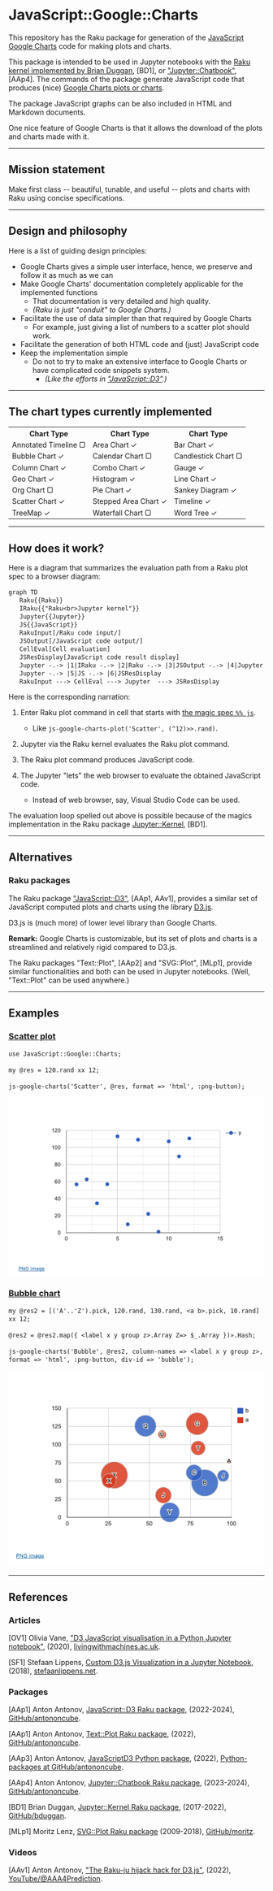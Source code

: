 # JavaScript::Google::Charts

This repository has the Raku package for generation of 
the [JavaScript Google Charts](https://developers.google.com/chart) 
code for making plots and charts.

This package is intended to be used in Jupyter notebooks with the
[Raku kernel implemented by Brian Duggan](https://github.com/bduggan/raku-jupyter-kernel), [BD1], or
["Jupyter::Chatbook"](https://github.com/antononcube/Raku-Jupyter-Chatbook), [AAp4].
The commands of the package generate JavaScript code that produces (nice) 
[Google Charts plots or charts](https://developers.google.com/chart/interactive/docs/gallery).

The package JavaScript graphs can be also included in HTML and Markdown documents.

One nice feature of Google Charts is that it allows the download of the plots and charts made with it.

--------

## Mission statement

Make first class -- beautiful, tunable, and useful -- plots and charts with Raku using 
concise specifications.

--------

## Design and philosophy

Here is a list of guiding design principles:

- Google Charts gives a simple user interface, hence, we preserve and follow it as much as we can
- Make Google Charts' documentation completely applicable for the implemented functions
  - That documentation is very detailed and high quality.
  - *(Raku is just "conduit" to Google Charts.)*
- Facilitate the use of data simpler than that required by Google Charts
  - For example, just giving a list of numbers to a scatter plot should work.
- Facilitate the generation of both HTML code and (just) JavaScript code
- Keep the implementation simple
  - Do not to try to make an extensive interface to Google Charts or have complicated code snippets system.
    - *(Like the efforts in ["JavaScript::D3"](https://raku.land/zef:antononcube/JavaScript::D3).)*
  
--------

## The chart types currently implemented 

<table>
  <tr>
    <th>Chart Type</th>
    <th>Chart Type</th>
    <th>Chart Type</th>
  </tr>
  <tr>
    <td>Annotated Timeline &#x25A2;</td>
    <td>Area Chart &#x2713;</td>
    <td>Bar Chart &#x2713;</td>
  </tr>
  <tr>
    <td>Bubble Chart &#x2713;</td>
    <td>Calendar Chart &#x25A2;</td>
    <td>Candlestick Chart &#x25A2;</td>
  </tr>
  <tr>
    <td>Column Chart &#x2713;</td>
    <td>Combo Chart &#x2713;</td>
    <td>Gauge &#x2713;</td>
  </tr>
  <tr>
    <td>Geo Chart &#x2713;</td>
    <td>Histogram &#x2713;</td>
    <td>Line Chart &#x2713;</td>
  </tr>
  <tr>
    <td>Org Chart &#x25A2;</td>
    <td>Pie Chart &#x2713;</td>
    <td>Sankey Diagram &#x2713;</td>
  </tr>
  <tr>
    <td>Scatter Chart &#x2713;</td>
    <td>Stepped Area Chart &#x2713;</td>
    <td>Timeline &#x2713;</td>
  </tr>
  <tr>
    <td>TreeMap &#x2713;</td>
    <td>Waterfall Chart &#x25A2;</td>
    <td>Word Tree &#x2713;</td>
  </tr>
</table>


--------

## How does it work?

Here is a diagram that summarizes the evaluation path from a Raku plot spec to a browser diagram:

```mermaid
graph TD
   Raku{{Raku}}
   IRaku{{"Raku<br>Jupyter kernel"}}
   Jupyter{{Jupyter}}
   JS{{JavaScript}}
   RakuInput[/Raku code input/]
   JSOutput[/JavaScript code output/]
   CellEval[Cell evaluation]
   JSResDisplay[JavaScript code result display]
   Jupyter -.-> |1|IRaku -.-> |2|Raku -.-> |3|JSOutput -.-> |4|Jupyter
   Jupyter -.-> |5|JS -.-> |6|JSResDisplay
   RakuInput ---> CellEval ---> Jupyter  ---> JSResDisplay
```

Here is the corresponding narration:

1. Enter Raku plot command in cell that starts with 
   [the magic spec `%% js`](https://github.com/bduggan/raku-jupyter-kernel/issues/100#issuecomment-1349494169).

   - Like `js-google-charts-plot('Scatter', (^12)>>.rand)`.
   
2. Jupyter via the Raku kernel evaluates the Raku plot command.

3. The Raku plot command produces JavaScript code.

4. The Jupyter "lets" the web browser to evaluate the obtained JavaScript code.

   - Instead of web browser, say, Visual Studio Code can be used.

   
The evaluation loop spelled out above is possible because of the magics implementation in the Raku package
[Jupyter::Kernel](https://github.com/bduggan/raku-jupyter-kernel#features), 
[BD1].
   
--------

## Alternatives

### Raku packages

The Raku package 
["JavaScript::D3"](https://raku.land/zef:antononcube/JavaScript::D3), [AAp1, AAv1],
provides a similar set of JavaScript computed plots and charts using the library [D3.js](https://d3js.org).

D3.js is (much more) of lower level library than Google Charts. 

**Remark:** Google Charts is customizable, but its set of plots and charts is a streamlined 
and relatively rigid compared to D3.js.

The Raku packages "Text::Plot", [AAp2] and "SVG::Plot", [MLp1],
provide similar functionalities and both can be used in Jupyter notebooks. 
(Well, "Text::Plot" can be used anywhere.)

--------

## Examples

### [Scatter plot](https://developers-dot-devsite-v2-prod.appspot.com/chart/interactive/docs/gallery/scatterchart)

```perl6, eval=FALSE
use JavaScript::Google::Charts;

my @res = 120.rand xx 12;

js-google-charts('Scatter', @res, format => 'html', :png-button);
```

![](https://raw.githubusercontent.com/antononcube/Raku-JavaScript-Google-Charts/main/docs/Raku-JavaScript-Google-Charts-scatter-plot-demo.png)

### [Bubble chart](https://developers-dot-devsite-v2-prod.appspot.com/chart/interactive/docs/gallery/bubblechart)

```perl6, eval=FALSE
my @res2 = [('A'..'Z').pick, 120.rand, 130.rand, <a b>.pick, 10.rand] xx 12;

@res2 = @res2.map({ <label x y group z>.Array Z=> $_.Array })».Hash; 

js-google-charts('Bubble', @res2, column-names => <label x y group z>, format => 'html', :png-button, div-id => 'bubble');
```

![](https://raw.githubusercontent.com/antononcube/Raku-JavaScript-Google-Charts/main/docs/Raku-JavaScript-Google-Charts-bubble-chart-demo.png)

--------

## References

### Articles

[OV1] Olivia Vane, 
["D3 JavaScript visualisation in a Python Jupyter notebook"](https://livingwithmachines.ac.uk/d3-javascript-visualisation-in-a-python-jupyter-notebook), 
(2020), 
[livingwithmachines.ac.uk](https://livingwithmachines.ac.uk).

[SF1] Stefaan Lippens, 
[Custom D3.js Visualization in a Jupyter Notebook](https://www.stefaanlippens.net/jupyter-custom-d3-visualization.html), 
(2018), 
[stefaanlippens.net](https://www.stefaanlippens.net).

### Packages

[AAp1] Anton Antonov,
[JavaScript::D3 Raku package](https://raku.land/zef:antononcube/Text::Plot),
(2022-2024),
[GitHub/antononcube](https://github.com/antononcube/Raku-JavaScript-D3).

[AAp1] Anton Antonov,
[Text::Plot Raku package](https://raku.land/zef:antononcube/Text::Plot),
(2022),
[GitHub/antononcube](https://github.com/antononcube/Raku-Text-Plot).

[AAp3] Anton Antonov,
[JavaScriptD3 Python package](https://github.com/antononcube/Python-packages/tree/main/JavaScriptD3),
(2022),
[Python-packages at GitHub/antononcube](https://github.com/antononcube/Python-packages).

[AAp4] Anton Antonov,
[Jupyter::Chatbook Raku package](https://github.com/antononcube/Raku-Jupyter-Chatbook),
(2023-2024),
[GitHub/antononcube](https://github.com/antononcube).

[BD1] Brian Duggan,
[Jupyter::Kernel Raku package](https://raku.land/cpan:BDUGGAN/Jupyter::Kernel),
(2017-2022),
[GitHub/bduggan](https://github.com/bduggan/raku-jupyter-kernel).

[MLp1] Moritz Lenz,
[SVG::Plot Raku package](https://github.com/moritz/svg-plot)
(2009-2018),
[GitHub/moritz](https://github.com/moritz/svg-plot).

### Videos

[AAv1] Anton Antonov,
["The Raku-ju hijack hack for D3.js"](https://www.youtube.com/watch?v=YIhx3FBWayo),
(2022),
[YouTube/@AAA4Prediction](https://www.youtube.com/@AAA4prediction).